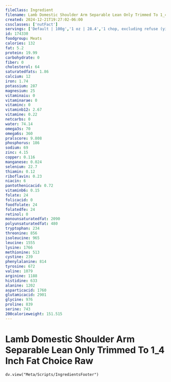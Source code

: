 ```yaml
---
fileClass: Ingredient
filename: Lamb Domestic Shoulder Arm Separable Lean Only Trimmed To 1_4 Inch Fat Choice Raw
created: 2024-12-21T19:27:02-06:00
cssclasses: ['nutFact']
servings: ['Default | 100g','1 oz | 28.4','1 chop, excluding refuse (yield from 1 raw chop, with refuse, weighing 160 g) | 101']
id: 174330
foodgroup: Meats
calories: 132
fat: 5.2
protein: 19.99
carbohydrate: 0
fiber: 0
cholesterol: 64
saturatedfats: 1.86
calcium: 12
iron: 1.74
potassium: 287
magnesium: 25
vitaminaiu: 0
vitaminarae: 0
vitaminc: 0
vitaminb12: 2.67
vitamine: 0.22
netcarbs: 0
water: 74.14
omega3s: 70
omega6s: 360
pralscore: 9.808
phosphorus: 186
sodium: 69
zinc: 4.15
copper: 0.116
manganese: 0.024
selenium: 22.7
thiamin: 0.12
riboflavin: 0.23
niacin: 6
pantothenicacid: 0.72
vitaminb6: 0.15
folate: 24
folicacid: 0
foodfolate: 24
folatedfe: 24
retinol: 0
monounsaturatedfat: 2090
polyunsaturatedfat: 480
tryptophan: 234
threonine: 856
isoleucine: 965
leucine: 1555
lysine: 1766
methionine: 513
cystine: 239
phenylalanine: 814
tyrosine: 672
valine: 1079
arginine: 1188
histidine: 633
alanine: 1202
asparticacid: 1760
glutamicacid: 2901
glycine: 976
proline: 839
serine: 743
200calorieweight: 151.515
---
```


# Lamb Domestic Shoulder Arm Separable Lean Only Trimmed To 1_4 Inch Fat Choice Raw

```dataviewjs
dv.view("Meta/Scripts/IngredientsFooter")
```